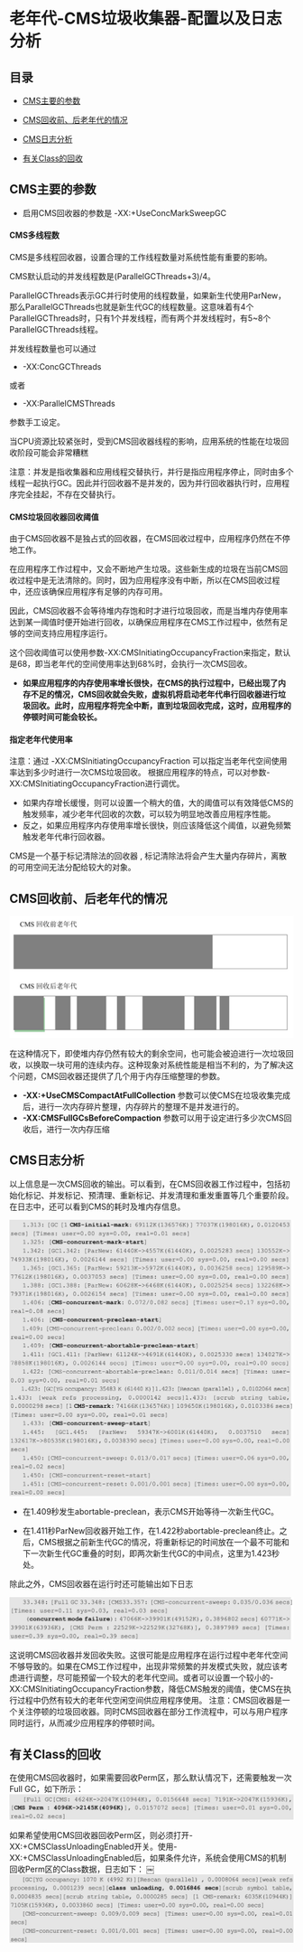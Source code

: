 # 老年代-CMS垃圾收集器-配置以及日志分析

## 目录

- [CMS主要的参数](#CMS主要的参数)

- [CMS回收前、后老年代的情况](#CMS回收前、后老年代的情况)
- [CMS日志分析](#CMS日志分析)
- [有关Class的回收](#有关Class的回收)

## CMS主要的参数

- 启用CMS回收器的参数是  -XX:+UseConcMarkSweepGC

#### CMS多线程数

CMS是多线程回收器，设置合理的工作线程数量对系统性能有重要的影响。

CMS默认启动的并发线程数是(ParallelGCThreads+3)/4。

ParallelGCThreads表示GC并行时使用的线程数量，如果新生代使用ParNew，那么ParallelGCThreads也就是新生代GC的线程数量。这意味着有4个ParallelGCThreads时，只有1个并发线程，而有两个并发线程时，有5~8个ParallelGCThreads线程。

并发线程数量也可以通过

- -XX:ConcGCThreads

或者

- -XX:ParallelCMSThreads

参数手工设定。

当CPU资源比较紧张时，受到CMS回收器线程的影响，应用系统的性能在垃圾回收阶段可能会非常糟糕

注意：并发是指收集器和应用线程交替执行，并行是指应用程序停止，同时由多个线程一起执行GC。因此并行回收器不是并发的，因为并行回收器执行时，应用程序完全挂起，不存在交替执行。

#### CMS垃圾回收器回收阈值

由于CMS回收器不是独占式的回收器，在CMS回收过程中，应用程序仍然在不停地工作。

在应用程序工作过程中，又会不断地产生垃圾。这些新生成的垃圾在当前CMS回收过程中是无法清除的。同时，因为应用程序没有中断，所以在CMS回收过程中，还应该确保应用程序有足够的内存可用。

因此，CMS回收器不会等待堆内存饱和时才进行垃圾回收，而是当堆内存使用率达到某一阈值时便开始进行回收，以确保应用程序在CMS工作过程中，依然有足够的空间支持应用程序运行。

这个回收阈值可以使用参数-XX:CMSInitiatingOccupancyFraction来指定，默认是68，即当老年代的空间使用率达到68%时，会执行一次CMS回收。

- **如果应用程序的内存使用率增长很快，在CMS的执行过程中，已经出现了内存不足的情况，CMS回收就会失败，虚拟机将启动老年代串行回收器进行垃圾回收。此时，应用程序将完全中断，直到垃圾回收完成，这时，应用程序的停顿时间可能会较长。**

#### 指定老年代使用率

注意：通过 -XX:CMSInitiatingOccupancyFraction 可以指定当老年代空间使用率达到多少时进行一次CMS垃圾回收。
根据应用程序的特点，可以对参数-XX:CMSInitiatingOccupancyFraction进行调优。

- 如果内存增长缓慢，则可以设置一个稍大的值，大的阈值可以有效降低CMS的触发频率，减少老年代回收的次数，可以较为明显地改善应用程序性能。
- 反之，如果应用程序内存使用率增长很快，则应该降低这个阈值，以避免频繁触发老年代串行回收器。

CMS是一个基于标记清除法的回收器 , 标记清除法将会产生大量内存碎片，离散的可用空间无法分配给较大的对象。

## CMS回收前、后老年代的情况

<img src="../../assets/image-20200928211526384.png" alt="image-20200928211526384" style="zoom:50%;" />

在这种情况下，即使堆内存仍然有较大的剩余空间，也可能会被迫进行一次垃圾回收，以换取一块可用的连续内存。这种现象对系统性能是相当不利的，为了解决这个问题，CMS回收器还提供了几个用于内存压缩整理的参数。

- **-XX:+UseCMSCompactAtFullCollection** 参数可以使CMS在垃圾收集完成后，进行一次内存碎片整理，内存碎片的整理不是并发进行的。
- **-XX:CMSFullGCsBeforeCompaction** 参数可以用于设定进行多少次CMS回收后，进行一次内存压缩

## CMS日志分析

以上信息是一次CMS回收的输出。可以看到，在CMS回收器工作过程中，包括初始化标记、并发标记、预清理、重新标记、并发清理和重发重置等几个重要阶段。在日志中，还可以看到CMS的耗时及堆内存信息。

![image-20200928211842563](../../assets/image-20200928211842563.png)

- 在1.409秒发生abortable-preclean，表示CMS开始等待一次新生代GC。

- 在1.411秒ParNew回收器开始工作，在1.422秒abortable-preclean终止。之后，CMS根据之前新生代GC的情况，将重新标记的时间放在一个最不可能和下一次新生代GC重叠的时刻，即两次新生代GC的中间点，这里为1.423秒处。

除此之外，CMS回收器在运行时还可能输出如下日志

![image-20200928211944875](../../assets/image-20200928211944875.png)

这说明CMS回收器并发回收失败。这很可能是应用程序在运行过程中老年代空间不够导致的。如果在CMS工作过程中，出现非常频繁的并发模式失败，就应该考虑进行调整，尽可能预留一个较大的老年代空间。或者可以设置一个较小的-XX:CMSInitiatingOccupancyFraction参数，降低CMS触发的阈值，使CMS在执行过程中仍然有较大的老年代空闲空间供应用程序使用。
注意：CMS回收器是一个关注停顿的垃圾回收器。同时CMS回收器在部分工作流程中，可以与用户程序同时运行，从而减少应用程序的停顿时间。

## 有关Class的回收

在使用CMS回收器时，如果需要回收Perm区，那么默认情况下，还需要触发一次Full GC，如下所示：
![image-20200928211952327](../../assets/image-20200928211952327.png)

如果希望使用CMS回收器回收Perm区，则必须打开-XX:+CMSClassUnloadingEnabled开关。使用-XX:+CMSClassUnloadingEnabled后，如果条件允许，系统会使用CMS的机制回收Perm区的Class数据，日志如下：
￼![image-20200928211959606](../../assets/image-20200928211959606.png)

